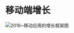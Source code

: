# 移动端增长

![2016~移动应用的增长框架图](https://ngte-superbed.oss-cn-beijing.aliyuncs.com/uPic/iLda6Mio84yv.png)
